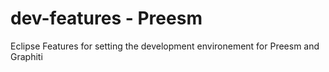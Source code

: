 # dev-features - Preesm

Eclipse Features for setting the development environement for Preesm and Graphiti


